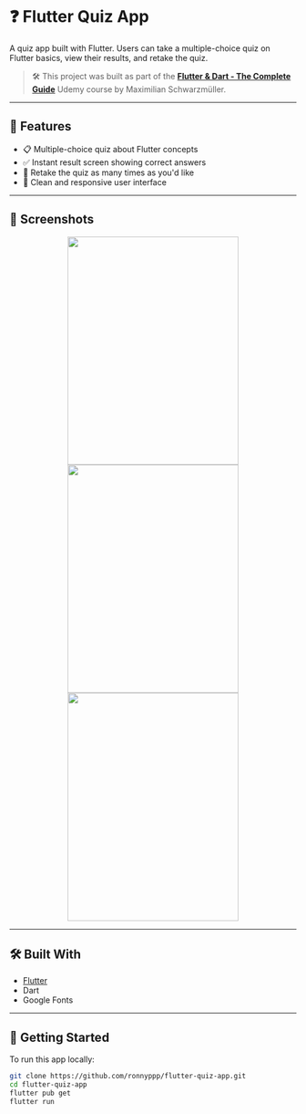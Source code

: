 # ❓ Flutter Quiz App

A quiz app built with Flutter. Users can take a multiple-choice quiz on Flutter basics, view their results, and retake the quiz.

> 🛠 This project was built as part of the **[Flutter & Dart - The Complete Guide](https://www.udemy.com/course/flutter-dart-the-complete-guide/)** Udemy course by Maximilian Schwarzmüller.

---

## 🧠 Features

- 📋 Multiple-choice quiz about Flutter concepts
- ✅ Instant result screen showing correct answers
- 🔁 Retake the quiz as many times as you'd like
- 📱 Clean and responsive user interface

---
## 📸 Screenshots

<p align="center">
  <img src="https://github.com/user-attachments/assets/72e9cb07-87e7-4c5a-a7b7-831ec1126e68" width="300" height="400">
  <img src="https://github.com/user-attachments/assets/c243a7c5-418e-46f9-852f-dc995e683bea" width="300" height="400">
  <img src="https://github.com/user-attachments/assets/023703c6-2959-4ffc-8510-32133ceaa08a" width="300" height="400">
</p>

---

## 🛠 Built With

- [Flutter](https://flutter.dev/)
- Dart
- Google Fonts

---

## 🚀 Getting Started

To run this app locally:

```bash
git clone https://github.com/ronnyppp/flutter-quiz-app.git
cd flutter-quiz-app
flutter pub get
flutter run
